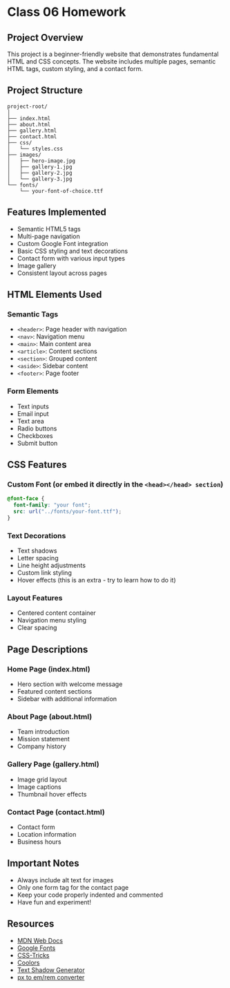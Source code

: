 # Class 06 Homework

## Project Overview

This project is a beginner-friendly website that demonstrates fundamental HTML and CSS concepts. The website includes multiple pages, semantic HTML tags, custom styling, and a contact form.

## Project Structure

```
project-root/
│
├── index.html
├── about.html
├── gallery.html
├── contact.html
├── css/
│   └── styles.css
├── images/
│   ├── hero-image.jpg
│   ├── gallery-1.jpg
│   ├── gallery-2.jpg
│   └── gallery-3.jpg
└── fonts/
    └── your-font-of-choice.ttf
```

## Features Implemented

- Semantic HTML5 tags
- Multi-page navigation
- Custom Google Font integration
- Basic CSS styling and text decorations
- Contact form with various input types
- Image gallery
- Consistent layout across pages

## HTML Elements Used

### Semantic Tags

- `<header>`: Page header with navigation
- `<nav>`: Navigation menu
- `<main>`: Main content area
- `<article>`: Content sections
- `<section>`: Grouped content
- `<aside>`: Sidebar content
- `<footer>`: Page footer

### Form Elements

- Text inputs
- Email input
- Text area
- Radio buttons
- Checkboxes
- Submit button

## CSS Features

### Custom Font (or embed it directly in the ```<head></head> section```)

```css
@font-face {
  font-family: "your font";
  src: url("../fonts/your-font.ttf");
}
```

### Text Decorations

- Text shadows
- Letter spacing
- Line height adjustments
- Custom link styling
- Hover effects (this is an extra - try to learn how to do it)

### Layout Features

- Centered content container
- Navigation menu styling
- Clear spacing

## Page Descriptions

### Home Page (index.html)

- Hero section with welcome message
- Featured content sections
- Sidebar with additional information

### About Page (about.html)

- Team introduction
- Mission statement
- Company history

### Gallery Page (gallery.html)

- Image grid layout
- Image captions
- Thumbnail hover effects

### Contact Page (contact.html)

- Contact form
- Location information
- Business hours

## Important Notes

- Always include alt text for images
- Only one form tag for the contact page
- Keep your code properly indented and commented
- Have fun and experiment!

## Resources

- [MDN Web Docs](https://developer.mozilla.org/)
- [Google Fonts](https://fonts.google.com/)
- [CSS-Tricks](https://css-tricks.com/)
- [Coolors](https://coolors.co/)
- [Text Shadow Generator](https://cssgenerator.org/text-shadow-css-generator.html)
- [px to em/rem converter](https://www.w3schools.com/tags/ref_pxtoemconversion.asp)
